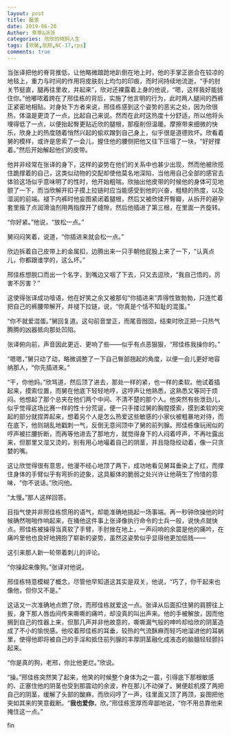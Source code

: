 ```yaml
---
layout: post
title: 磊落
date: 2019-06-26
Author: 草草&派派
categories: 欣欣的倾斜人生
tags: [欣舅,张邢,NC-17,rps]
comments: true
---
```


当张译把他的脊背推低，让他略微踉跄地趴倒在地上时，他的手掌正嵌合在较凉的地毯上，重力与时间的作用将皮肤刻上均匀的印痕，而时间持续地流逝，“手的肘关节挺直，腿再往里收，并起来”，欣对还裸露着上身的他说，“嗯，这样我好能拢住你。”他嘟哝着跨在了邢佳栋的背后，实施了他言明的行为，此时两人腿间的西裤正紧密地相贴。对身处下方者来说，邢佳栋感到这个姿势的恶劣之处，因为欣很热，体温是更烫了一点，比起自己来说。然而在此时这热度十分舒适，所以他将头埋得低了一点，以便抬起臀更贴近欣的腿根，那瘦削但温暖。摩擦带来细微的快乐，欣身上的热度随着悄然兴起的偷欢蹭到自己身上，似乎很是道德败坏。欣看着舅的模样，或许是思索了一会儿，握住他的腰侧把他又往下压塌了一块，“好好撑着。”然后开始解起他们的皮带。

他并非经常在张译的身下，这样的姿势在他们的关系中也甚少出现，然而他被欣揽住跪撑着的自己，这类似动物的交配却使他莫名地深陷，当他用自己全部的感官去体验这场似乎意味明了的性时，他开始粗喘。欣抽出他皮带的时候他的身体可见地颤了一下，而当欣解开扣子摸上拉链时应当能感受到他的兴奋，粗糙的热度，以及湿润的前端。褪下内裤时他妄图紧闭着腿根，然后又被欣揉开臀瓣，从拆开的避孕套里揩了点润滑油剂用两指撑开了缝隙，然后他插进了第三根，在里面一齐旋转。

“你好紧。”他说，“放松一点。”

舅闷闷笑着，说道，“你插进来就会松一点。”

欣边拆着自己皮带上的金属扣，边腾出来一只手朝他屁股上来了一下，“认真点儿，你都跟谁学的，这么坏。”

邢佳栋想脱口而出一个名字，到嘴边又咽了下去，只又去逗欣，“我自己悟的，厉害不厉害？”

这使得张译成功噎语，他在好笑之余又被那句“你插进来”弄得性致勃勃，只连忙着把自己的裤腰带解开，并褪下拉链，说，“你真是个恬不知耻的混蛋。”

“你不就爱混蛋。”舅回复道。这句前音堂正，而尾音囫囵，结束时欣正把一只热气腾腾的凶器抵向那处凹陷。

张译俯向前，声音因此更近、更响了些——似乎有点恶狠狠，“邢佳栋我操你的。”

“嗯嗯，”舅只动了动，略微调整了一下自己臀部翘起的角度，以便一会儿更好地容纳那人，“你先插进来。”

“干，你他妈。”欣骂道，然后顶了进去，那处一样的紧，也一样的柔软。他试着插起来，摸索位置，而舅在他底下轻轻地哼，这哼声让他熟悉，这熟悉又等同于烦闷。他想起了那个总夹在他们两个中间、不清不楚的那个人。他突然有些泄劲儿，似乎觉得这场比赛一样的性十分荒诞，便一只手搂过舅的胸膛摸索，摸到柔软的突起的部分就捏弄起来，想着另个人是怎么热爱这些敏感的小家伙被粗暴地对待，而在底下，他则胡乱地戳刺一气，反倒无意间顶中了舅的前列腺。邢佳栋像玩闹似的哼声被拦腰折断，而再等他进去了那地方，就觉得身下的人闷着哼声，不再吐露出来，但那里又湿又烫的，别有用心地嘬着自己的阴茎，并且隐隐绞动着，像一只贪婪的嘴。

这让欣觉得很有意思，他漫不经心地顶了两下，成功地看见舅耳垂染上了红，而撑住身体的手臂似乎有弯折的迹象，这具躯体的脆弱之处兴许让他萌生了怜惜的意味，“你不说话。”欣问他。

“太慢。”那人这样回答。

目指气使并非邢佳栋惯用的语气，却能准确地挑起一场事端。再一秒钟欣操他的时候确然啪啪作响起来，在捅他这件事上张译像执行命令的士兵一般，说快点就快点。邢佳栋被操得当真软了手臂，手肘挫在地上，一声闷响的余震是他的痛吟，在痛吟里他也良好地拥抱了崭新的姿势，虽然这姿势似乎显得他更加低贱——

这引来那人新一轮带着刺儿的评论。

“你操起来像狗。”张译对他说。

邢佳栋特意模糊了概念，尽管他早知道这其实是双关，他说，“巧了，你干起来也像他，但你又不是。”

这话又一次准确地点燃了欣，而邢佳栋就爱这一点。张译从后面扣住舅的肩膀往上扳，身下那人唇齿间传来嘶嘶的痛吟，却没真的叫出声来。他的手被解放，因而他搁到自己的性器上来，但那几声并非他故意的，嘶嘶漏气般的呻吟却给欣的阴茎造成了不小的愉悦感。他咬着邢佳栋的耳垂，较热的气流酥麻而轻巧地溜进他的耳蜗里，使得他即将被自己的手淫和抵住前列腺的丰厚阴茎融化成液态的脑髓轻轻颤抖起来。

“你是真的狗，老邢，你比他更烂。”欣说。

“操。”邢佳栋突然笑了起来，他笑的时候整个身体为之一震，引得底下那根敏感的、正塞住他的阴茎也受到那震动的余波，杵在那儿不动弹了。舅便趁机摸了两把自己的阴茎，缓解了头部的酸麻，而欣闷哼了一声，往里面又顶了两顶，妄图把他突如其来的笑意截断。“**我也爱你**，欣。”邢佳栋宽厚而卑鄙地说，“你不用总靠他来掩住这一点。”



fin
